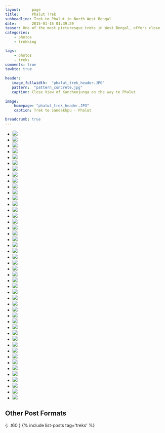 ```yaml
---
layout:     page
title:      Phalut Trek
subheadline: Trek to Phalut in North West Bengal
date:       2015-01-16 01:39:29
teaser: One of the most picturesque treks in West Bengal, offers close view of Mt. Everest, Kanchenjunga, Makalu, Annapurna. 
categories: 
    - photos
    - trekking

tags:
    - photos
    - treks
comments: true
tawkto: true
   
header:
   image_fullwidth:  "phalut_trek_header.JPG"
   pattern:  "pattern_concrete.jpg"
   caption: Close View of Kanchenjunga on the way to Phalut
   
image:
    homepage: "phalut_trek_header.JPG"
    caption: Trek to Sandakhpu - Phalut

breadcrumb: true
---
```


<ul class="clearing-thumbs small-block-grid-3" data-clearing="">

<li><a href="{{ site.url }}/images/posts/phalut_trek/10153602920065032.jpg"><img data-caption="Trek Sandakhpu - Phalut" class="th" src="{{ site.url }}/images/posts/phalut_trek/10153602920065032.jpg"></a></li>
<li><a href="{{ site.url }}/images/posts/phalut_trek/10153603201325032.jpg"><img data-caption="Trek Sandakhpu - Phalut" class="th" src="{{ site.url }}/images/posts/phalut_trek/10153603201325032.jpg"></a></li>
<li><a href="{{ site.url }}/images/posts/phalut_trek/10153604599055032.jpg"><img data-caption="Trek Sandakhpu - Phalut" class="th" src="{{ site.url }}/images/posts/phalut_trek/10153604599055032.jpg"></a></li>
<li><a href="{{ site.url }}/images/posts/phalut_trek/10153602920760032.jpg"><img data-caption="Trek Sandakhpu - Phalut" class="th" src="{{ site.url }}/images/posts/phalut_trek/10153602920760032.jpg"></a></li>
<li><a href="{{ site.url }}/images/posts/phalut_trek/10153603201370032.jpg"><img data-caption="Trek Sandakhpu - Phalut" class="th" src="{{ site.url }}/images/posts/phalut_trek/10153603201370032.jpg"></a></li>
<li><a href="{{ site.url }}/images/posts/phalut_trek/10153604599120032.jpg"><img data-caption="Trek Sandakhpu - Phalut" class="th" src="{{ site.url }}/images/posts/phalut_trek/10153604599120032.jpg"></a></li>
<li><a href="{{ site.url }}/images/posts/phalut_trek/10153602920785032.jpg"><img data-caption="Trek Sandakhpu - Phalut" class="th" src="{{ site.url }}/images/posts/phalut_trek/10153602920785032.jpg"></a></li>
<li><a href="{{ site.url }}/images/posts/phalut_trek/10153603201425032.jpg"><img data-caption="Trek Sandakhpu - Phalut" class="th" src="{{ site.url }}/images/posts/phalut_trek/10153603201425032.jpg"></a></li>
<li><a href="{{ site.url }}/images/posts/phalut_trek/10153604599125032.jpg"><img data-caption="Trek Sandakhpu - Phalut" class="th" src="{{ site.url }}/images/posts/phalut_trek/10153604599125032.jpg"></a></li>
<li><a href="{{ site.url }}/images/posts/phalut_trek/10153602921075032.jpg"><img data-caption="Trek Sandakhpu - Phalut" class="th" src="{{ site.url }}/images/posts/phalut_trek/10153602921075032.jpg"></a></li>
<li><a href="{{ site.url }}/images/posts/phalut_trek/10153603201500032.jpg"><img data-caption="Trek Sandakhpu - Phalut" class="th" src="{{ site.url }}/images/posts/phalut_trek/10153603201500032.jpg"></a></li>
<li><a href="{{ site.url }}/images/posts/phalut_trek/10153604599310032.jpg"><img data-caption="Trek Sandakhpu - Phalut" class="th" src="{{ site.url }}/images/posts/phalut_trek/10153604599310032.jpg"></a></li>
<li><a href="{{ site.url }}/images/posts/phalut_trek/10153602921080032.jpg"><img data-caption="Trek Sandakhpu - Phalut" class="th" src="{{ site.url }}/images/posts/phalut_trek/10153602921080032.jpg"></a></li>
<li><a href="{{ site.url }}/images/posts/phalut_trek/10153603201560032.jpg"><img data-caption="Trek Sandakhpu - Phalut" class="th" src="{{ site.url }}/images/posts/phalut_trek/10153603201560032.jpg"></a></li>
<li><a href="{{ site.url }}/images/posts/phalut_trek/10153604599560032.jpg"><img data-caption="Trek Sandakhpu - Phalut" class="th" src="{{ site.url }}/images/posts/phalut_trek/10153604599560032.jpg"></a></li>
<li><a href="{{ site.url }}/images/posts/phalut_trek/10153602949855032.jpg"><img data-caption="Trek Sandakhpu - Phalut" class="th" src="{{ site.url }}/images/posts/phalut_trek/10153602949855032.jpg"></a></li>
<li><a href="{{ site.url }}/images/posts/phalut_trek/10153603731595032.jpg"><img data-caption="Trek Sandakhpu - Phalut" class="th" src="{{ site.url }}/images/posts/phalut_trek/10153603731595032.jpg"></a></li>
<li><a href="{{ site.url }}/images/posts/phalut_trek/10153604599730032.jpg"><img data-caption="Trek Sandakhpu - Phalut" class="th" src="{{ site.url }}/images/posts/phalut_trek/10153604599730032.jpg"></a></li>
<li><a href="{{ site.url }}/images/posts/phalut_trek/10153602950040032.jpg"><img data-caption="Trek Sandakhpu - Phalut" class="th" src="{{ site.url }}/images/posts/phalut_trek/10153602950040032.jpg"></a></li>
<li><a href="{{ site.url }}/images/posts/phalut_trek/10153603731610032.jpg"><img data-caption="Trek Sandakhpu - Phalut" class="th" src="{{ site.url }}/images/posts/phalut_trek/10153603731610032.jpg"></a></li>
<li><a href="{{ site.url }}/images/posts/phalut_trek/10153604599825032.jpg"><img data-caption="Trek Sandakhpu - Phalut" class="th" src="{{ site.url }}/images/posts/phalut_trek/10153604599825032.jpg"></a></li>
<li><a href="{{ site.url }}/images/posts/phalut_trek/10153602950170032.jpg"><img data-caption="Trek Sandakhpu - Phalut" class="th" src="{{ site.url }}/images/posts/phalut_trek/10153602950170032.jpg"></a></li>
<li><a href="{{ site.url }}/images/posts/phalut_trek/10153603731630032.jpg"><img data-caption="Trek Sandakhpu - Phalut" class="th" src="{{ site.url }}/images/posts/phalut_trek/10153603731630032.jpg"></a></li>
<li><a href="{{ site.url }}/images/posts/phalut_trek/10153604600025032.jpg"><img data-caption="Trek Sandakhpu - Phalut" class="th" src="{{ site.url }}/images/posts/phalut_trek/10153604600025032.jpg"></a></li>
<li><a href="{{ site.url }}/images/posts/phalut_trek/10153602956320032.jpg"><img data-caption="Trek Sandakhpu - Phalut" class="th" src="{{ site.url }}/images/posts/phalut_trek/10153602956320032.jpg"></a></li>
<li><a href="{{ site.url }}/images/posts/phalut_trek/10153603731675032.jpg"><img data-caption="Trek Sandakhpu - Phalut" class="th" src="{{ site.url }}/images/posts/phalut_trek/10153603731675032.jpg"></a></li>
<li><a href="{{ site.url }}/images/posts/phalut_trek/10153604600155032.jpg"><img data-caption="Trek Sandakhpu - Phalut" class="th" src="{{ site.url }}/images/posts/phalut_trek/10153604600155032.jpg"></a></li>
<li><a href="{{ site.url }}/images/posts/phalut_trek/10153602956560032.jpg"><img data-caption="Trek Sandakhpu - Phalut" class="th" src="{{ site.url }}/images/posts/phalut_trek/10153602956560032.jpg"></a></li>
<li><a href="{{ site.url }}/images/posts/phalut_trek/10153603731725032.jpg"><img data-caption="Trek Sandakhpu - Phalut" class="th" src="{{ site.url }}/images/posts/phalut_trek/10153603731725032.jpg"></a></li>
<li><a href="{{ site.url }}/images/posts/phalut_trek/10153604600395032.jpg"><img data-caption="Trek Sandakhpu - Phalut" class="th" src="{{ site.url }}/images/posts/phalut_trek/10153604600395032.jpg"></a></li>
<li><a href="{{ site.url }}/images/posts/phalut_trek/10153603131420032.jpg"><img data-caption="Trek Sandakhpu - Phalut" class="th" src="{{ site.url }}/images/posts/phalut_trek/10153603131420032.jpg"></a></li>
<li><a href="{{ site.url }}/images/posts/phalut_trek/10153603731850032.jpg"><img data-caption="Trek Sandakhpu - Phalut" class="th" src="{{ site.url }}/images/posts/phalut_trek/10153603731850032.jpg"></a></li>
<li><a href="{{ site.url }}/images/posts/phalut_trek/10153604600740032.jpg"><img data-caption="Trek Sandakhpu - Phalut" class="th" src="{{ site.url }}/images/posts/phalut_trek/10153604600740032.jpg"></a></li>
<li><a href="{{ site.url }}/images/posts/phalut_trek/10153603131560032.jpg"><img data-caption="Trek Sandakhpu - Phalut" class="th" src="{{ site.url }}/images/posts/phalut_trek/10153603131560032.jpg"></a></li>
<li><a href="{{ site.url }}/images/posts/phalut_trek/10153603793025032.jpg"><img data-caption="Trek Sandakhpu - Phalut" class="th" src="{{ site.url }}/images/posts/phalut_trek/10153603793025032.jpg"></a></li>
<li><a href="{{ site.url }}/images/posts/phalut_trek/10153604600780032.jpg"><img data-caption="Trek Sandakhpu - Phalut" class="th" src="{{ site.url }}/images/posts/phalut_trek/10153604600780032.jpg"></a></li>
<li><a href="{{ site.url }}/images/posts/phalut_trek/10153603131655032.jpg"><img data-caption="Trek Sandakhpu - Phalut" class="th" src="{{ site.url }}/images/posts/phalut_trek/10153603131655032.jpg"></a></li>
<li><a href="{{ site.url }}/images/posts/phalut_trek/10153603793030032.jpg"><img data-caption="Trek Sandakhpu - Phalut" class="th" src="{{ site.url }}/images/posts/phalut_trek/10153603793030032.jpg"></a></li>
<li><a href="{{ site.url }}/images/posts/phalut_trek/10153604600880032.jpg"><img data-caption="Trek Sandakhpu - Phalut" class="th" src="{{ site.url }}/images/posts/phalut_trek/10153604600880032.jpg"></a></li>
<li><a href="{{ site.url }}/images/posts/phalut_trek/10153603131680032.jpg"><img data-caption="Trek Sandakhpu - Phalut" class="th" src="{{ site.url }}/images/posts/phalut_trek/10153603131680032.jpg"></a></li>
<li><a href="{{ site.url }}/images/posts/phalut_trek/10153603793050032.jpg"><img data-caption="Trek Sandakhpu - Phalut" class="th" src="{{ site.url }}/images/posts/phalut_trek/10153603793050032.jpg"></a></li>
<li><a href="{{ site.url }}/images/posts/phalut_trek/10153604600895032.jpg"><img data-caption="Trek Sandakhpu - Phalut" class="th" src="{{ site.url }}/images/posts/phalut_trek/10153604600895032.jpg"></a></li>
<li><a href="{{ site.url }}/images/posts/phalut_trek/10153603201270032.jpg"><img data-caption="Trek Sandakhpu - Phalut" class="th" src="{{ site.url }}/images/posts/phalut_trek/10153603201270032.jpg"></a></li>
<li><a href="{{ site.url }}/images/posts/phalut_trek/10153603793315032.jpg"><img data-caption="Trek Sandakhpu - Phalut" class="th" src="{{ site.url }}/images/posts/phalut_trek/10153603793315032.jpg"></a></li>
<li><a href="{{ site.url }}/images/posts/phalut_trek/10153603201285032.jpg"><img data-caption="Trek Sandakhpu - Phalut" class="th" src="{{ site.url }}/images/posts/phalut_trek/10153603201285032.jpg"></a></li>
<li><a href="{{ site.url }}/images/posts/phalut_trek/10153604239505032.jpg"><img data-caption="Trek Sandakhpu - Phalut" class="th" src="{{ site.url }}/images/posts/phalut_trek/10153604239505032.jpg"></a></li>
</ul>

## Other Post Formats
{: .t60 }
{% include list-posts tag='treks' %}